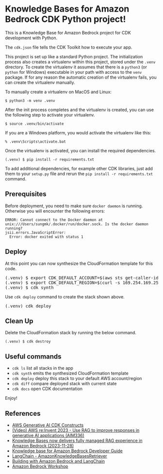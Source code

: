 
# Knowledge Bases for Amazon Bedrock CDK Python project!

This is a Knowledge Base for Amazon Bedrock project for CDK development with Python.

The `cdk.json` file tells the CDK Toolkit how to execute your app.

This project is set up like a standard Python project.  The initialization
process also creates a virtualenv within this project, stored under the `.venv`
directory.  To create the virtualenv it assumes that there is a `python3`
(or `python` for Windows) executable in your path with access to the `venv`
package. If for any reason the automatic creation of the virtualenv fails,
you can create the virtualenv manually.

To manually create a virtualenv on MacOS and Linux:

```
$ python3 -m venv .venv
```

After the init process completes and the virtualenv is created, you can use the following
step to activate your virtualenv.

```
$ source .venv/bin/activate
```

If you are a Windows platform, you would activate the virtualenv like this:

```
% .venv\Scripts\activate.bat
```

Once the virtualenv is activated, you can install the required dependencies.

```
(.venv) $ pip install -r requirements.txt
```

To add additional dependencies, for example other CDK libraries, just add
them to your `setup.py` file and rerun the `pip install -r requirements.txt`
command.

## Prerequisites

Before deployment, you need to make sure `docker daemon` is running.
Otherwise you will encounter the following errors:

```
ERROR: Cannot connect to the Docker daemon at unix:///Users/sungmk/.docker/run/docker.sock. Is the docker daemon running?
jsii.errors.JavaScriptError:
  Error: docker exited with status 1
```

## Deploy

At this point you can now synthesize the CloudFormation template for this code.

<pre>
(.venv) $ export CDK_DEFAULT_ACCOUNT=$(aws sts get-caller-identity --query Account --output text)
(.venv) $ export CDK_DEFAULT_REGION=$(curl -s 169.254.169.254/latest/dynamic/instance-identity/document | jq -r .region)
(.venv) $ cdk synth
</pre>

Use `cdk deploy` command to create the stack shown above.

<pre>
(.venv) cdk deploy
</pre>

## Clean Up

Delete the CloudFormation stack by running the below command.

```
(.venv) $ cdk destroy
```

## Useful commands

 * `cdk ls`          list all stacks in the app
 * `cdk synth`       emits the synthesized CloudFormation template
 * `cdk deploy`      deploy this stack to your default AWS account/region
 * `cdk diff`        compare deployed stack with current state
 * `cdk docs`        open CDK documentation

Enjoy!

## References

 * [AWS Generative AI CDK Constructs](https://awslabs.github.io/generative-ai-cdk-constructs/)
 * [(Video) AWS re:Invent 2023 - Use RAG to improve responses in generative AI applications (AIM336)](https://youtu.be/N0tlOXZwrSs?t=1659)
 * [Knowledge Bases now delivers fully managed RAG experience in Amazon Bedrock (2023-11-28)](https://aws.amazon.com/blogs/aws/knowledge-bases-now-delivers-fully-managed-rag-experience-in-amazon-bedrock/)
 * [Knowledge base for Amazon Bedrock Developer Guide](https://docs.aws.amazon.com/bedrock/latest/userguide/knowledge-base.html)
 * [LangChain - AmazonKnowledgeBasesRetriever](https://python.langchain.com/docs/integrations/retrievers/bedrock)
 * [Building with Amazon Bedrock and LangChain](https://catalog.workshops.aws/building-with-amazon-bedrock/en-US)
 * [Amazon Bedrock Workshop](https://catalog.us-east-1.prod.workshops.aws/workshops/a4bdb007-5600-4368-81c5-ff5b4154f518/en-US)

